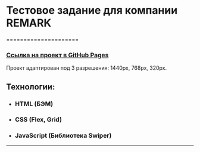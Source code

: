 # Тестовое задание для компании REMARK
=====================

### [Ссылка на проект в GitHub Pages](https://lookatmixer.github.io/testovoe-remark/)

Проект адаптирован под 3 разрешения: 1440px, 768px, 320px.

## Технологии:

- ### HTML (БЭМ)
- ### CSS (Flex, Grid)
- ### JavaScript (Библиотека Swiper)

---
